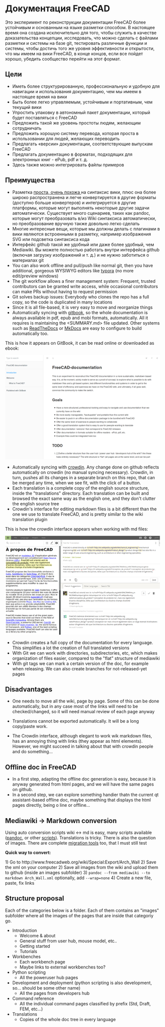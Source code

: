 # Документация FreeCAD

Это эксперимент по реконструкции документации FreeCAD более устойчивым и основанным на языке разметки способом. В настоящее время она создана исключительно для того, чтобы служить в качестве доказательства концепции, исследовать, что можно сделать с файлами разметки и системы на базе git, тестировать различные функции и системы, чтобы достичь того же уровня эффективности и открытости, что мы имеем на вики FreeCAD, в конце концов, если все пойдет хорошо, убедить сообщество перейти на этот формат.

## Цели

* Иметь более структурированную, профессиональную и удобную для навигации и использования документацию, чем мы имеем в настоящее время на вики
* Быть более легко управляемым, устойчивым и портативным, чем текущий вики
* Упростить упаковку в автономный пакет документации, который будет поставляться с FreeCAD
* Предложить такой же уровень простоты людям, желающим сотрудничать
* Предложить хорошую систему перевода, которая проста в использовании для людей, желающих переводить
* Предлагать «версии» документации, соответствующие выпускам FreeCAD
* Предлагать документацию в форматах, подходящих для электронных книг - ePub, pdf и т. д.
* Здесь также можно интегрировать файлы примеров

## Преимущества

* Разметка [ проста, очень похожа ](https://github.com/adam-p/markdown-here/wiki/Markdown-Cheatsheet) на синтаксис вики, плюс она более широко распространена и легче конвертируется в другие форматы (доступно больше конвертеров) и интегрируется в другие платформы, которые могут выполнять некоторые другие задачи автоматически. Существует много сценариев, таких как pandoc, которые могут преобразовать в/из Wiki синтаксиса автоматически, но преобразование вручную также довольно легко сделать
* Многие интересные вещи, которые мы должны делать с плагинами в вики являются встроенными в разметку, например изображения SVG или подсветка синтаксиса кода
* Интерфейс github такой же удобный или даже более удобный, чем Mediawiki. Вы можете полностью работать внутри интерфейса github (включая загрузку изображений и т. д.) и не нужно заботиться о материалах git
* You can also work offline and pull/push like normal git, then you have additional, gorgeous WYSIWYG editors like [typora](https://typora.io) (no more edit/preview windows)
* The git workflow allows a finer management system: Frequent, trusted contributors can be granted write access, while occasional contributors can make PRs without having to request permission
* Git solves backup issues: Everybody who clones the repo has a full copy, so the code is duplicated in many locations
* Since it is all file-based, it is very easy to move and reorganize things
* Automatically syncing with [gitbook](https://legacy.gitbook.com/book/yorikvanhavre/freecad-documentation), so the whole documentation is always available in pdf, epub and mobi formats, automatically. All it requires is maintaining the <SUMMARY.md> file updated. Other systems such as [ReadTheDocs](https://readthedocs.org/projects/freecad-documentation/) or [MkDocs](http://www.mkdocs.org/) are easy to configure to build automatically too.

This is how it appears on GitBook, it can be read online or downloaded as ebook:

![](images/gitbook.png)

* Automatically syncing with [crowdin](https://crowdin.com/project/freecad-documentation). Any change done on github reflects automatically on crowdin (no manual syncing necessary). Crowdin, in turn, pushes all its changes in a separate branch on this repo, that can be merged any time, when we see fit, with the click of a button. 
* Each translation is a complete copy of the english source structure, inside the "translations" directory. Each translation can be built and browsed the exact same way as the english one, and they don't clutter the english source tree
* Crowdin's interface for editing markdown files is a bit different than the one we use to translate FreeCAD, and is pretty similar to the wiki translation plugin

This is how the crowdin interface appears when working with md files:

![](images/crowdin.png)

* Crowdin creates a full copy of the documentation for every language. This simplifies a lot the creation of full translated versions
* With Git we can work with directories, subdirectories, etc, which makes organization of files easier, compared to the "flat" structure of mediawiki
* With git tags we can mark a certain version of the doc, for example when releasing. We can also create branches for not-released-yet pages

## Disadvantages

* One needs to move all the wiki, page by page. Some of this can be done automatically, but in any case most of the links will need to be checked/changed, so it will need manual review of each page anyway
* Translations cannot be exported automatically. It will be a long copy/paste work.
* The Crowdin interface, although elegant to work wik markdown files, has an annoying thing with links (they appear as <a> html elements). However, we might succeed in talking about that with crowdin people and do something...</li> </ul> 
  
  <h2>
    Offline doc in FreeCAD
  </h2>
  
  <ul>
    <li>
      In a first step, adapting the offline doc generation is easy, because it is anyway generated from html pages, and we will have the same pages on github.
    </li>
    <li>
      In a second step, we can explore something handier thatn the current qt assistant-based offline doc, maybe something that displays the html pages directly, being o line or offline...
    </li>
  </ul>
  
  <h2>
    Mediawiki -> Markdown conversion
  </h2>
  
  <p>
    Using auto conversion scripts wiki <-> md is easy, many scripts available (<a href="http://pandoc.org/">pandoc</a>, or other <a href="https://github.com/Gozala/markdown-wiki">scripts</a>). Translations is tricky. There is also the question of images. There are complete <a href="https://github.com/philipashlock/mediawiki-to-markdown">migration tools</a> too, that I must still test
  </p>
  
  <p>
    <strong>Quick way to convert:</strong>
  </p>
  
  <p>
    1) Go to http://www.freecadweb.org/wiki/Special:Export/Arch_Wall 2) Save the xml on your computer 2) Save all images from the wiki and upload them to github (inside an images subfolder) 3) <code>pandoc --from mediawiki --to markdown Arch_Wall.xml</code> optionally, add <code>--wrap=none</code> 4) Create a new file, paste, fix links
  </p>
  
  <h2>
    Structure proposal
  </h2>
  
  <p>
    Each of the categories below is a folder. Each of them contains an "images" subfolder where all the images of the pages that are inside that categoriy go.
  </p>
  
  <ul>
    <li>
      Introduction <ul>
        <li>
          Welcome & about
        </li>
        <li>
          General stuff from user hub, mouse model, etc..
        </li>
        <li>
          Getting started
        </li>
        <li>
          Tutorials
        </li>
      </ul>
    </li>
    <li>
      Workbenches <ul>
        <li>
          Each workbench page
        </li>
        <li>
          Maybe links to external workbenches too?
        </li>
      </ul>
    </li>
    <li>
      Python scripting <ul>
        <li>
          All the poweruser hub pages
        </li>
      </ul>
    </li>
    <li>
      Development and deployment (python scripting is also development, so... should be some other name) <ul>
        <li>
          All the pages from developers hub
        </li>
      </ul>
    </li>
    <li>
      Command reference <ul>
        <li>
          All the individual command pages classified by prefix (Std, Draft, FEM, etc...)
        </li>
      </ul>
    </li>
    <li>
      Translations <ul>
        <li>
          Copies of the whole doc tree in every language
        </li>
      </ul>
    </li>
  </ul>